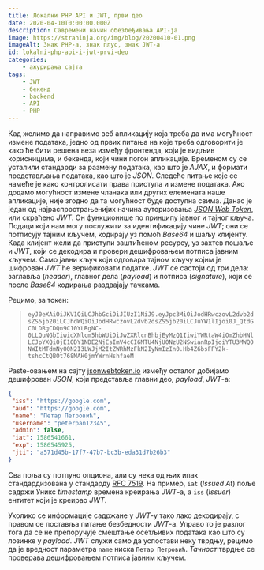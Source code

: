 ```yaml
---
title: Локални PHP API и JWT, први део
date: 2020-04-10T0:00:00.000Z
description: Савремени начин обезбеђивања API-ја
image: https://strahinja.org/img/blog/20200410-01.png
imageAlt: Знак PHP-а, знак плус, знак JWT-а
id: lokalni-php-api-i-jwt-prvi-deo
categories:
    - ажурирања сајта
tags:
    - JWT
    - бекенд
    - backend
    - API
    - PHP
---
```


Кад желимо да направимо веб апликацију која треба да има могућност измене
података, једно од првих питања на које треба одговорити је како ће бити решена
веза између фронтенда, који је видљив корисницима, и бекенда, који чини погон
апликације. Временом су се усталили стандарди за размену података, као што је
_AJAX_, и формати представљања података, као што је _JSON_. Следеће питање које
се намеће је како контролисати права приступа и измене података. Ако додамо
могућност измене чланака или других елемената наше апликације, није згодно да та
могућност буде доступна свима. Данас је један од најраспрострањенијих начина
ауторизовања [_JSON Web Token_][1], или скраћено _JWT_. Он функционише по
принципу јавног и тајног кључа. Подаци који нам могу послужити за идентификацију
чине _JWT_; они се потписују тајним кључем, кодирају уз помоћ _Base64_ и шаљу
клијенту. Када клијент жели да приступи заштићеном ресурсу, уз захтев пошаље и
_JWT_, који се декодира и провери дешифровањем потписа јавним кључем. Само јавни
кључ који одговара тајном кључу којим је шифрован _JWT_ ће верификовати податке.
_JWT_ се састоји од три дела: заглавља (_header_), главног дела (_payload_) и
потписа (_signature_), који се после _Base64_ кодирања раздвајају тачкама.

Рецимо, за токен:

> `eyJ0eXAiOiJKV1QiLCJhbGciOiJIUzI1NiJ9.eyJpc3MiOiJodHRwczovL2dvb2dsZS5jb20iLCJhdWQiOiJodHRwczovL2dvb2dsZS5jb20iLCJuYW1lIjoi0J_QtdGC0LDRgCDQn9C10YLRgNC-0LLQuNGbIiwidXNlcm5hbWUiOiJwZXRlcnBhbjEyMzQ1IiwiYWRtaW4iOmZhbHNlLCJpYXQiOjE1ODY1NDE2NjEsImV4cCI6MTU4NjU0NzU2NSwianRpIjoiYTU3MWQ0NWItMTdmNy00N2I3LWJjM2ItZWRhMzFkN2IyNmIzIn0.Hb4Z6bsFFY2k-tshcCtQBOt768MAH0jmYWrnHshfaeM`

Paste-овањем на сајту [jsonwebtoken.io][2] између осталог добијамо дешифрован
_JSON_, који представља главни део, _payload_, _JWT_-а:

```json
{
 "iss": "https://google.com",
 "aud": "https://google.com",
 "name": "Петар Петровић",
 "username": "peterpan12345",
 "admin": false,
 "iat": 1586541661,
 "exp": 1586545925,
 "jti": "a571d45b-17f7-47b7-bc3b-eda31d7b26b3"
}
```

Сва поља су потпуно опциона, али су нека од њих ипак стандардизована у стандарду
[RFC 7519][3]. На пример, `iat` (_Issued At_) поље садржи Уникс _timestamp_
времена креирања _JWT_-а, а `iss` (_Issuer_) ентитет који је креирао _JWT_.

Уколико се информације садржане у _JWT_-у тако лако декодирају, с правом се
поставља питање безбедности _JWT_-а. Управо то је разлог тога да се не
препоручује смештање осетљивих података као што су лозинке у _payload_. _JWT_
служи само да успостави неку тврдњу, рецимо да је вредност параметра `name`
ниска `Петар Петровић`. _Тачност_ тврдње се проверава дешифровањем потписа
јавним кључем.

[1]: https://jwt.io
[2]: https://www.jsonwebtoken.io
[3]: https://tools.ietf.org/html/rfc7519

